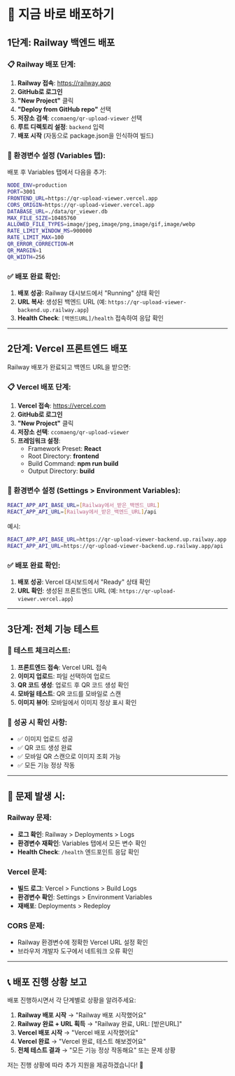 # 🚀 지금 바로 배포하기

## 1단계: Railway 백엔드 배포

### 📋 Railway 배포 단계:

1. **Railway 접속**: https://railway.app
2. **GitHub로 로그인**
3. **"New Project"** 클릭
4. **"Deploy from GitHub repo"** 선택
5. **저장소 검색**: `ccomaeng/qr-upload-viewer` 선택
6. **루트 디렉토리 설정**: `backend` 입력
7. **배포 시작** (자동으로 package.json을 인식하여 빌드)

### 🔧 환경변수 설정 (Variables 탭):

배포 후 Variables 탭에서 다음을 추가:

```bash
NODE_ENV=production
PORT=3001
FRONTEND_URL=https://qr-upload-viewer.vercel.app
CORS_ORIGIN=https://qr-upload-viewer.vercel.app
DATABASE_URL=./data/qr_viewer.db
MAX_FILE_SIZE=10485760
ALLOWED_FILE_TYPES=image/jpeg,image/png,image/gif,image/webp
RATE_LIMIT_WINDOW_MS=900000
RATE_LIMIT_MAX=100
QR_ERROR_CORRECTION=M
QR_MARGIN=1
QR_WIDTH=256
```

### ✅ 배포 완료 확인:

1. **배포 성공**: Railway 대시보드에서 "Running" 상태 확인
2. **URL 복사**: 생성된 백엔드 URL (예: `https://qr-upload-viewer-backend.up.railway.app`)
3. **Health Check**: `[백엔드URL]/health` 접속하여 응답 확인

---

## 2단계: Vercel 프론트엔드 배포

Railway 배포가 완료되고 백엔드 URL을 받으면:

### 📋 Vercel 배포 단계:

1. **Vercel 접속**: https://vercel.com
2. **GitHub로 로그인**
3. **"New Project"** 클릭
4. **저장소 선택**: `ccomaeng/qr-upload-viewer`
5. **프레임워크 설정**:
   - Framework Preset: **React**
   - Root Directory: **frontend**
   - Build Command: **npm run build**
   - Output Directory: **build**

### 🔧 환경변수 설정 (Settings > Environment Variables):

```bash
REACT_APP_API_BASE_URL=[Railway에서_받은_백엔드_URL]
REACT_APP_API_URL=[Railway에서_받은_백엔드_URL]/api
```

예시:
```bash
REACT_APP_API_BASE_URL=https://qr-upload-viewer-backend.up.railway.app
REACT_APP_API_URL=https://qr-upload-viewer-backend.up.railway.app/api
```

### ✅ 배포 완료 확인:

1. **배포 성공**: Vercel 대시보드에서 "Ready" 상태 확인
2. **URL 확인**: 생성된 프론트엔드 URL (예: `https://qr-upload-viewer.vercel.app`)

---

## 3단계: 전체 기능 테스트

### 🧪 테스트 체크리스트:

1. **프론트엔드 접속**: Vercel URL 접속
2. **이미지 업로드**: 파일 선택하여 업로드
3. **QR 코드 생성**: 업로드 후 QR 코드 생성 확인
4. **모바일 테스트**: QR 코드를 모바일로 스캔
5. **이미지 뷰어**: 모바일에서 이미지 정상 표시 확인

### 🎯 성공 시 확인 사항:

- ✅ 이미지 업로드 성공
- ✅ QR 코드 생성 완료
- ✅ 모바일 QR 스캔으로 이미지 조회 가능
- ✅ 모든 기능 정상 작동

---

## 🐛 문제 발생 시:

### Railway 문제:
- **로그 확인**: Railway > Deployments > Logs
- **환경변수 재확인**: Variables 탭에서 모든 변수 확인
- **Health Check**: `/health` 엔드포인트 응답 확인

### Vercel 문제:
- **빌드 로그**: Vercel > Functions > Build Logs
- **환경변수 확인**: Settings > Environment Variables
- **재배포**: Deployments > Redeploy

### CORS 문제:
- Railway 환경변수에 정확한 Vercel URL 설정 확인
- 브라우저 개발자 도구에서 네트워크 오류 확인

---

## 📞 배포 진행 상황 보고

배포 진행하시면서 각 단계별로 상황을 알려주세요:

1. **Railway 배포 시작** → "Railway 배포 시작했어요"
2. **Railway 완료 + URL 획득** → "Railway 완료, URL: [받은URL]"
3. **Vercel 배포 시작** → "Vercel 배포 시작했어요"
4. **Vercel 완료** → "Vercel 완료, 테스트 해보겠어요"
5. **전체 테스트 결과** → "모든 기능 정상 작동해요" 또는 문제 상황

저는 진행 상황에 따라 추가 지원을 제공하겠습니다! 🚀